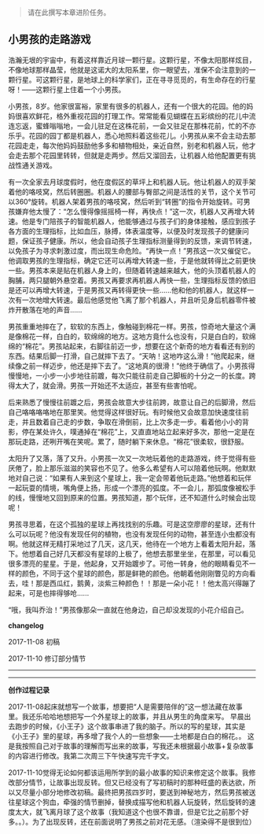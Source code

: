 >请在此撰写本章进阶任务。

## 小男孩的走路游戏

浩瀚无垠的宇宙中，有着这样靠近月球一颗行星。这颗行星，不像太阳那样炫目，不像地球那样晶莹，他就是这诺大的太阳系里，你一眼望去，准保不会注意到的一颗行星。可这颗行星，是地球上的科学家们，正在寻寻觅觅的，有生命存在的行星呀！——这颗行星上住着一个小男孩。

小男孩，8岁。他家很富裕，家里有很多的机器人，还有一个很大的花园。他的妈妈很喜欢鲜花，格外重视花园的打理工作。常常能看见蝴蝶在五彩缤纷的花儿中流连忘返，蜜蜂嗡嗡地，一会儿驻足在这株花前，一会又驻足在那株花前，忙的不亦乐乎。花园的园丁都是机器人，悉心地照料着这些花儿。小男孩从来不会主动去那花园走走，每次他妈妈鼓励他多多和植物相处，亲近自然，别老和机器人玩，他才会走去那个花园里转转，但就是走两步。然后又溜回去，让机器人给他配置更有挑战性通关游戏。

有一次全家去月球度假时，他在度假区的草坪上和机器人玩。他让机器人的双手架着他的咯吱窝，然后转圈圈。机器人的腰部与臀部之间是活性的关节，这个关节可以360°旋转。机器人架着男孩的咯吱窝，然后听到“转圈”的指令开始旋转。可男孩嫌弃他太慢了：“怎么慢得像摇摇椅一样，再快点！”这一次，机器人又再增大转速。他是专门陪孩子的智能机器人，他能够通过与孩子们的身体接触，感应到孩子各方面的生理指标，比如血压，脉搏，体表温度等，以便及时发现孩子的健康问题，保证孩子健康。所以，他会自动孩子生理指标测量得到的反馈，来调节转速，以免孩子为寻求刺激过度，而出现生命危险。“再快一点！”男孩这一次又催促它。他调取男孩的生理指标，确定它还可以再增大转速一些，于是他就转得比之前更快一些。男孩本来是贴在机器人身上的，但随着转速越来越大，他的头顶着机器人的胸脯，两只腿朝外悬空着。男孩又再要求再机器人再快一些，生理指标反馈的依旧是还可以再增大转速，于是男孩又再转得更快一些......他和他的机器人，就这样一次有一次地增大转速。最后他感觉他飞离了那个机器人，并且听见身后机器零件被炸开散落在地的声音......

男孩重重地摔在了，软软的东西上，像触碰到棉花一样。男孩，惊奇地大量这个满是像棉花一样，白白的，软绵绵的地方。这地方竟什么也没有，只是白白的，软绵绵的“棉花”。男孩站起来，右脚往前迈一步，想要在这个新奇的地方看看还有别的东西。结果后脚一打滑，自己就摔下去了。“天呐！这地咋这么滑！”他爬起来，继续像之前一样迈步，他还是摔下去了。“这地真的很滑！”他终于确信了。小男孩得慢慢地，一小步一小步地往前踱，每次只能往前走自己脚板的十分之一的长度。跨得太大了，就会滑。男孩一开始还不太适应，甚至有些害怕呢。

后来熟悉了慢慢往前踱之后，男孩会故意大步往前跨，故意让自己的后脚滑，然后自己咯咯咯咯地在那里笑。他觉得这样很好玩。有时候他又会故意加快速度往前走，并且数着自己走的步数，争取在滑倒前，比上次多走一步。看着他小小的背影，停在某处许久，噗通掉在“棉花”上，又直直地站立起来好多次，那他一定是在那玩走路，还咧开嘴在笑呢。累了，随时躺下来休息。“棉花”很柔软，很舒服。

太阳升了又落，落了又升。小男孩一次又一次地玩着他的走路游戏，终于觉得有些厌倦了，脸上那乐滋滋的笑容也不见了。他多么希望有人可以陪着他玩啊。他默默地对自己说：“如果有人来到这个星球上，我一定会带着他玩走路。”他想着和玩伴一起玩耍的情境，嘴角便上扬，形成一个漂亮的弧度。不一会儿，那弧度像被松手的线，慢慢地又回到原来的位置。男孩知道，那个玩伴，还不知道什么时候会出现呢！

男孩寻思着，在这个孤独的星球上再找找别的乐趣。可是这空廖廖的星球，还有什么可以玩呢？他没有发现任何的植物，也没有发现任何的动物，甚至连小虫都没有啊。他就这样无精打采地过了几天，这几天，他待在一个地方上看着太阳升起，落下。他想着自己好几天都没有星球的上极了，他想去那里坐坐，在那里，可以看见很多漂亮的星星。于是，他起身，又开始踱步了。可他一转身，他的眼睛看见不一样的颜色，不同于这个星球的颜色，那是鲜艳的颜色。他朝着他刚刚瞥见的方向看去，哇！那是西瓜红，鹅黄，淡紫三种颜色！！那是一朵小花！！他太高兴得蹦了起来，可是也摔得够呛......

“哦，我叫乔治！”男孩像那朵一直就在他身边，自己却没发现的小花介绍自己。

**changelog**

2017-11-08 初稿

2017-11-10 修订部分情节


----------

----------


**创作过程记录**

2017-11-08起床就想写一个故事，想要把“人是需要陪伴的”这一想法藏在故事里。我还乐哈哈地想把写一个外星球上的故事，并且从男生的角度来写。
早晨出去跑步的时候，《小王子》这个故事串进了我的脑子。所以的写的星球，其实是《小王子》里的星球，再多增了我个人的一些想象——土地都是白白的棉花。。
这是我按照自己对于故事的理解而写出来的故事，写我还未根据最小故事+复杂故事的内容进行修改。我第二次周三下午快速写完千字文。

2017-11-10觉得无论如何都该运用所学到的最小故事的知识来修定这个故事。我修改部分情节，让故事出现反转。但又已经没有了写初稿时的那种旺盛的表达欲，所以又尽量小部分地修改初稿。最终把男孩四岁时，要送到神秘地方，然后男孩被送往星球这个狗血，牵强的情节删掉，替换成描写他和机器人玩旋转，然后旋转的速度太大，就飞离月球了这个故事（我知道这个也很不靠谱，但是它比之前那个好多。。）。为了出现反转，还在前面说明了男孩之前对花无感。（渲染得不是很到位）